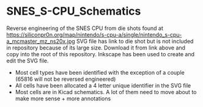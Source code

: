 # SNES_S-CPU_Schematics
Reverse engineering of the SNES CPU from die shots found at https://siliconpr0n.org/map/nintendo/s-cpu-a/single/nintendo_s-cpu-a_mcmaster_mz_ns20x.jpg
SVG file has link to die shot but is not included in repository because of its large size. Download it from link above and copy into the root of this repository. 
Inkscape has been used to create and edit the SVG file.

- Most cell types have been identified with the exception of a couple (65816 will not be reversed engineered)
- All cells have been allocated a 4 letter unique identifier in the SVG file
- Most cells are in Kicad schematics. A lot of them need to move about to make more sense + more annotations 




